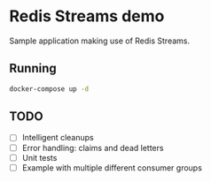 # Redis Streams demo

Sample application making use of Redis Streams.

## Running

```sh
docker-compose up -d
```

## TODO

- [ ] Intelligent cleanups
- [ ] Error handling: claims and dead letters
- [ ] Unit tests
- [ ] Example with multiple different consumer groups
